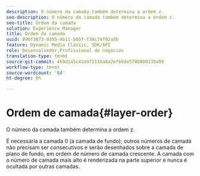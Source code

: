 ```yaml
---
description: O número da camada também determina a ordem z.
seo-description: O número da camada também determina a ordem z.
seo-title: Ordem da camada
solution: Experience Manager
title: Ordem da camada
uuid: 090f3873-8355-4b11-b05f-f34c74f02a5b
feature: Dynamic Media Classic, SDK/API
role: Desenvolvedor,Profissional de negócios
translation-type: tm+mt
source-git-commit: 469d1a5c43a972116a8a2efb0de5708800130a99
workflow-type: tm+mt
source-wordcount: '84'
ht-degree: 0%

---
```



# Ordem de camada{#layer-order}

O número da camada também determina a ordem z.

É necessária a camada 0 (a camada de fundo); outros números de camada não precisam ser consecutivos e serão desenhados sobre a camada de plano de fundo, em ordem de número de camada crescente. A camada com o número de camada mais alto é renderizada na parte superior e nunca é ocultada por outras camadas.
